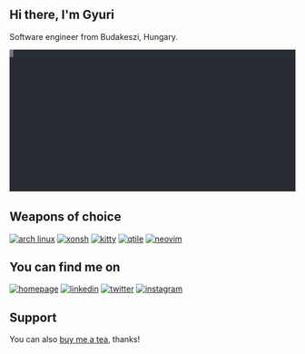 ## Hi there, I'm Gyuri

Software engineer from Budakeszi, Hungary.

![contact](https://raw.githubusercontent.com/dyuri/dyuri/master/contact.svg)

## Weapons of choice

[![arch linux](https://img.shields.io/badge/OS-ArchLinux-0f94d2?style=for-the-badge)](https://www.archlinux.org/)
[![xonsh](https://img.shields.io/badge/shell-xonsh-e7e7ff?style=for-the-badge)](https://xon.sh/)
[![kitty](https://img.shields.io/badge/terminal-kitty-784421?style=for-the-badge)](https://sw.kovidgoyal.net/kitty/)
[![qtile](https://img.shields.io/badge/WM-qtile-215578?style=for-the-badge)](https://qtile.org/)
[![neovim](https://img.shields.io/badge/editor-neovim-54a242?style=for-the-badge)](https://neovim.io/)

## You can find me on

[![homepage](https://img.shields.io/badge/homepage-horak.hu-b8bb26?style=for-the-badge)](https://horak.hu/)
[![linkedin](https://img.shields.io/badge/linkedin-dyuri-0077b5?style=for-the-badge)](https://www.linkedin.com/in/dyuri/)
[![twitter](https://img.shields.io/badge/twitter-repadyuri-1da1f2?style=for-the-badge)](https://twitter.com/repadyuri/)
[![instagram](https://img.shields.io/badge/instagram-repadyuri-e4405f?style=for-the-badge)](https://www.instagram.com/repadyuri/)

## Support
You can also [buy me a tea](https://www.buymeacoffee.com/xbakeuqyit), thanks!
